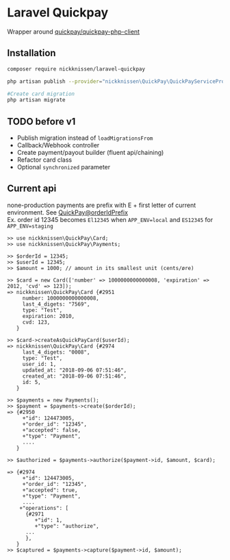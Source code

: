 # Laravel Quickpay

Wrapper around [quickpay/quickpay-php-client](https://github.com/QuickPay/quickpay-php-client)

## Installation
``` bash
composer require nickknissen/laravel-quickpay

php artisan publish --provider="nickknissen\QuickPay\QuickPayServiceProvider"

#Create card migration
php artisan migrate
```


## TODO before v1
* Publish migration instead of `loadMigrationsFrom`
* Callback/Webhook controller
* Create payment/payout builder (fluent api/chaining)
* Refactor card class
* Optional `synchronized` parameter


## Current api
none-production payments are prefix with E + first letter of current environment. See [QuickPay@orderIdPrefix](./src/QuickPay.php#L51)  
Ex. order id 12345 becomes `El12345` when `APP_ENV=local` and `ES12345` for `APP_ENV=staging`

```repl
>> use nickknissen\QuickPay\Card;
>> use nickknissen\QuickPay\Payments;

>> $orderId = 12345; 
>> $userId = 12345; 
>> $amount = 1000; // amount in its smallest unit (cents/øre)

>> $card = new Card(['number' => 1000000000000008, 'expiration' => 2012, 'cvd' => 123]);
=> nickknissen\QuickPay\Card {#2951
     number: 1000000000000008,
     last_4_digets: "7569",
     type: "Test",
     expiration: 2010,
     cvd: 123,
   }

>> $card->createAsQuickPayCard($userId);
=> nickknissen\QuickPay\Card {#2974
     last_4_digets: "0008",
     type: "Test",
     user_id: 1,
     updated_at: "2018-09-06 07:51:46",
     created_at: "2018-09-06 07:51:46",
     id: 5,
   }

>> $payments = new Payments();
>> $payment = $payments->create($orderId);
=> {#2950
     +"id": 124473005,
     +"order_id": "12345",
     +"accepted": false,
     +"type": "Payment",
     ....
   }

>> $authorized = $payments->authorize($payment->id, $amount, $card);

=> {#2974
     +"id": 124473005,
     +"order_id": "12345",
     +"accepted": true,
     +"type": "Payment",
     ....
    +"operations": [
      {#2971
         +"id": 1,
         +"type": "authorize",
      ...
      },
   }
>> $captured = $payments->capture($payment->id, $amount);
